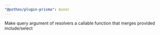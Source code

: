 ```yaml
---
"@pothos/plugin-prisma": minor
---
```


Make query argument of resolvers a callable function that merges provided include/select
